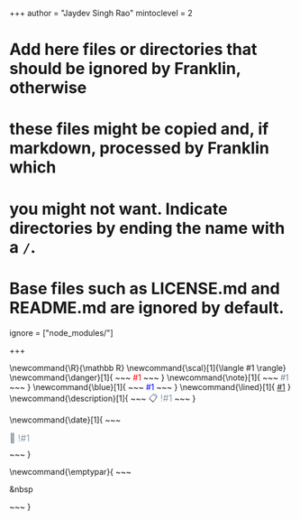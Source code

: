 <!--
Add here global page variables to use throughout your website.
-->
+++
author = "Jaydev Singh Rao"
mintoclevel = 2

# Add here files or directories that should be ignored by Franklin, otherwise
# these files might be copied and, if markdown, processed by Franklin which
# you might not want. Indicate directories by ending the name with a `/`.
# Base files such as LICENSE.md and README.md are ignored by default.
ignore = ["node_modules/"]

<!-- keep_path = ["googlea78425b1c2c37f03.html"] -->

+++

<!--
Add here global latex commands to use throughout your pages.
-->
\newcommand{\R}{\mathbb R}
\newcommand{\scal}[1]{\langle #1 \rangle}
\newcommand{\danger}[1]{
    ~~~
    <span style="color: red;">#1</span>
    ~~~
    }
\newcommand{\note}[1]{
    ~~~
    <span style="color: slategray;">#1</span>
    ~~~
    }
\newcommand{\blue}[1]{
    ~~~
    <span style="color: blue;">#1</span>
    ~~~
}
\newcommand{\lined}[1]{
    <u>#1</u>
}
\newcommand{\description}[1]{
    ~~~
    <span style="color: slategray; margin-bottom: 10px; font-size:16px; font-weight: 300;">📋 !#1</span>
    ~~~
}

\newcommand{\date}[1]{
    ~~~
    <div style="color: slategray; margin-bottom: 10px; font-size: 16px; font-weight: 300;">📅 !#1</div>
    ~~~
}

\newcommand{\emptypar}{
    ~~~
    <p>&nbsp</p>
    ~~~
}
